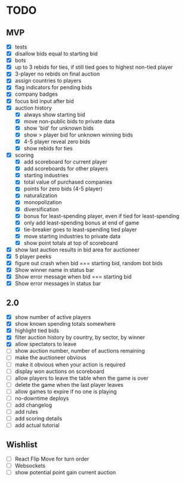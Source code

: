# TODO

## MVP

- [x] tests
- [x] disallow bids equal to starting bid
- [x] bots
- [x] up to 3 rebids for ties, if still tied goes to highest non-tied player
- [x] 3-player no rebids on final auction
- [x] assign countries to players
- [x] flag indicators for pending bids
- [x] company badges
- [x] focus bid input after bid
- [x] auction history
  - [x] always show starting bid
  - [x] move non-public bids to private data
  - [x] show 'bid' for unknown bids
  - [x] show > player bid for unknown winning bids
  - [x] 4-5 player reveal zero bids
  - [x] show rebids for ties
- [x] scoring
  - [x] add scoreboard for current player
  - [x] add scoreboards for other players
  - [x] starting industries
  - [x] total value of purchased companies
  - [x] points for zero bids (4-5 player)
  - [x] naturalization
  - [x] monopolization
  - [x] diversification
  - [x] bonus for least-spending player, even if tied for least-spending
  - [x] only add least-spending bonus at end of game
  - [x] tie-breaker goes to least-spending tied player
  - [x] move starting industries to private data
  - [x] show point totals at top of scoreboard
- [x] show last auction results in bid area for auctioneer
- [x] 5 player peeks
- [x] figure out crash when bid === starting bid, random bot bids
- [x] Show winner name in status bar
- [x] Show error message when bid === starting bid
- [x] Show error messages in status bar

## 2.0

- [x] show number of active players
- [x] show known spending totals somewhere
- [x] highlight tied bids
- [x] filter auction history by country, by sector, by winner
- [x] allow spectators to leave
- [ ] show auction number, number of auctions remaining
- [ ] make the auctioneer obvious
- [ ] make it obvious when your action is required
- [ ] display won auctions on scoreboard
- [ ] allow players to leave the table when the game is over
- [ ] delete the game when the last player leaves
- [ ] allow games to expire if no one is playing
- [ ] no-downtime deploys
- [ ] add changelog
- [ ] add rules
- [ ] add scoring details
- [ ] add actual tutorial

## Wishlist

- [ ] React Flip Move for turn order
- [ ] Websockets
- [ ] show potential point gain current auction
